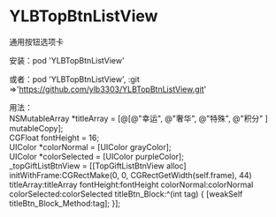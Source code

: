 # YLBTopBtnListView
通用按钮选项卡

安装：pod 'YLBTopBtnListView'

或者：pod 'YLBTopBtnListView', :git =>'https://github.com/ylb3303/YLBTopBtnListView.git'

用法：<br>NSMutableArray *titleArray = [@[@"幸运",
                                    @"奢华",
                                    @"特殊",
                                    @"积分"
                                    ] mutableCopy];
<br>CGFloat fontHeight = 16;
<br>UIColor *colorNormal = [UIColor grayColor];
<br>UIColor *colorSelected = [UIColor purpleColor];
<br>_topGiftListBtnView = [[TopGiftListBtnView alloc] initWithFrame:CGRectMake(0, 0, CGRectGetWidth(self.frame), 44) titleArray:titleArray fontHeight:fontHeight colorNormal:colorNormal colorSelected:colorSelected titleBtn_Block:^(int tag) {
        [weakSelf titleBtn_Block_Method:tag];
    }];
